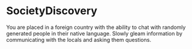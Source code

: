# SocietyDiscovery
You are placed in a foreign country with the ability to chat with randomly generated people in their native language. Slowly gleam information by communicating with the locals and asking them questions.
